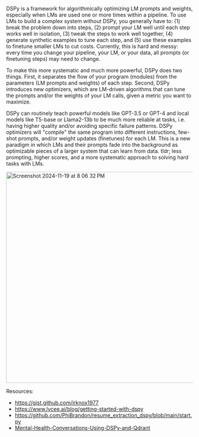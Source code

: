 DSPy is a framework for algorithmically optimizing LM prompts and weights, especially when LMs are used one or more times within a pipeline. To use LMs to build a complex system without DSPy, you generally have to: (1) break the problem down into steps, (2) prompt your LM well until each step works well in isolation, (3) tweak the steps to work well together, (4) generate synthetic examples to tune each step, and (5) use these examples to finetune smaller LMs to cut costs. Currently, this is hard and messy: every time you change your pipeline, your LM, or your data, all prompts (or finetuning steps) may need to change.

To make this more systematic and much more powerful, DSPy does two things. First, it separates the flow of your program (modules) from the parameters (LM prompts and weights) of each step. Second, DSPy introduces new optimizers, which are LM-driven algorithms that can tune the prompts and/or the weights of your LM calls, given a metric you want to maximize.

DSPy can routinely teach powerful models like GPT-3.5 or GPT-4 and local models like T5-base or Llama2-13b to be much more reliable at tasks, i.e. having higher quality and/or avoiding specific failure patterns. DSPy optimizers will "compile" the same program into different instructions, few-shot prompts, and/or weight updates (finetunes) for each LM. This is a new paradigm in which LMs and their prompts fade into the background as optimizable pieces of a larger system that can learn from data. tldr; less prompting, higher scores, and a more systematic approach to solving hard tasks with LMs.

<img width="570" alt="Screenshot 2024-11-19 at 8 06 32 PM" src="https://github.com/user-attachments/assets/de2d46ae-f189-4dfb-82e1-6dc1e2007a0b">




Resources:
- https://gist.github.com/jrknox1977
- https://www.lycee.ai/blog/getting-started-with-dspy
- https://github.com/PhiBrandon/resume_extraction_dspy/blob/main/start.py 
- [Mental-Health-Conversations-Using-DSPy-and-Qdrant](https://github.com/manas95826/Mental-Health-Conversations-Using-DSPy-and-Qdrant/blob/main/app.py)
